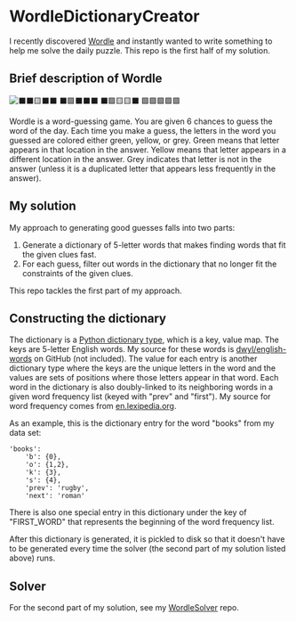 # WordleDictionaryCreator
I recently discovered [Wordle](https://www.powerlanguage.co.uk/wordle/) and instantly wanted to write something to help me solve the daily puzzle. This repo is the first half of my solution.

## Brief description of Wordle

![⬛⬛🟨⬛⬛
⬛🟩⬛⬛⬛
⬛🟩🟨🟨⬛
🟩🟩🟩🟩🟩](https://i.imgur.com/G4viCsI.png "Wordle Screenshot")

Wordle is a word-guessing game. You are given 6 chances to guess the word of the day. Each time you make a guess, the letters in the word you guessed are colored either green, yellow, or grey. Green means that letter appears in that location in the answer. Yellow means that letter appears in a different location in the answer. Grey indicates that letter is not in the answer (unless it is a duplicated letter that appears less frequently in the answer).

## My solution

My approach to generating good guesses falls into two parts:

1. Generate a dictionary of 5-letter words that makes finding words that fit the given clues fast.
2. For each guess, filter out words in the dictionary that no longer fit the constraints of the given clues.

This repo tackles the first part of my approach.

## Constructing the dictionary

The dictionary is a [Python dictionary type](https://docs.python.org/3/tutorial/datastructures.html#dictionaries), which is a key, value map. The keys are 5-letter English words. My source for these words is [dwyl/english-words](https://github.com/dwyl/english-words/blob/master/words_alpha.txt) on GitHub (not included). The value for each entry is another dictionary type where the keys are the unique letters in the word and the values are sets of positions where those letters appear in that word. Each word in the dictionary is also doubly-linked to its neighboring words in a given word frequency list (keyed with "prev" and "first"). My source for word frequency comes from [en.lexipedia.org](https://en.lexipedia.org/).

As an example, this is the dictionary entry for the word "books" from my data set:
```
'books':
    'b': {0},
    'o': {1,2},
    'k': {3},
    's': {4},
    'prev': 'rugby',
    'next': 'roman'
```

There is also one special entry in this dictionary under the key of "FIRST_WORD" that represents the beginning of the word frequency list.

After this dictionary is generated, it is pickled to disk so that it doesn't have to be generated every time the solver (the second part of my solution listed above) runs.

## Solver

For the second part of my solution, see my [WordleSolver](https://github.com/jmonty42/WordleSolver) repo.
